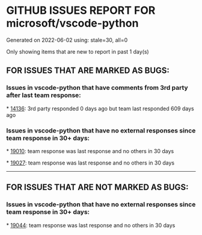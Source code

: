 
# GITHUB ISSUES REPORT FOR microsoft/vscode-python


Generated on 2022-06-02 using: stale=30, all=0


Only showing items that are new to report in past 1 day(s)


## FOR ISSUES THAT ARE MARKED AS BUGS:


### Issues in vscode-python that have comments from 3rd party after last team response:


\* [14136](https://github.com/microsoft/vscode-python/issues/14136 "Disable import sorting for virtualenv"): 3rd party responded 0 days ago but team last responded 609 days ago

### Issues in vscode-python that have no external responses since team response in 30+ days:


\* [19010](https://github.com/microsoft/vscode-python/issues/19010 "No notification when pylance is uninstalled"): team response was last response and no others in 30 days

\* [19027](https://github.com/microsoft/vscode-python/issues/19027 "python extension did not work"): team response was last response and no others in 30 days

---

## FOR ISSUES THAT ARE NOT MARKED AS BUGS:


### Issues in vscode-python that have no external responses since team response in 30+ days:


\* [19044](https://github.com/microsoft/vscode-python/issues/19044 "Suppress debug launch command in terminal"): team response was last response and no others in 30 days
